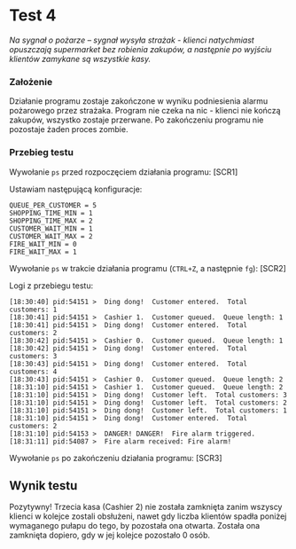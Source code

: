 # Test 4

_Na sygnał o pożarze – sygnał wysyła strażak - klienci natychmiast opuszczają supermarket bez robienia zakupów, a następnie po wyjściu klientów zamykane są wszystkie kasy._

### Założenie

Działanie programu zostaje zakończone w wyniku podniesienia alarmu pożarowego przez strażaka. Program nie czeka na nic - klienci nie kończą zakupów, wszystko zostaje przerwane. Po zakończeniu programu nie pozostaje żaden proces zombie.

### Przebieg testu

Wywołanie `ps` przed rozpoczęciem działania programu:
[SCR1]

Ustawiam następującą konfiguracje:

```
QUEUE_PER_CUSTOMER = 5
SHOPPING_TIME_MIN = 1
SHOPPING_TIME_MAX = 2
CUSTOMER_WAIT_MIN = 1
CUSTOMER_WAIT_MAX = 2
FIRE_WAIT_MIN = 0
FIRE_WAIT_MAX = 1
```

Wywołanie `ps` w trakcie działania programu (`CTRL+Z`, a następnie `fg`):
[SCR2]

Logi z przebiegu testu:

```
[18:30:40] pid:54151 >  Ding dong!  Customer entered.  Total customers: 1
[18:30:41] pid:54151 >  Cashier 1.  Customer queued.  Queue length: 1
[18:30:41] pid:54151 >  Ding dong!  Customer entered.  Total customers: 2
[18:30:42] pid:54151 >  Cashier 0.  Customer queued.  Queue length: 1
[18:30:42] pid:54151 >  Ding dong!  Customer entered.  Total customers: 3
[18:30:43] pid:54151 >  Ding dong!  Customer entered.  Total customers: 4
[18:30:43] pid:54151 >  Cashier 0.  Customer queued.  Queue length: 2
[18:31:10] pid:54151 >  Cashier 1.  Customer queued.  Queue length: 2
[18:31:10] pid:54151 >  Ding dong!  Customer left.  Total customers: 3
[18:31:10] pid:54151 >  Ding dong!  Customer left.  Total customers: 2
[18:31:10] pid:54151 >  Ding dong!  Customer left.  Total customers: 1
[18:31:10] pid:54151 >  Ding dong!  Customer entered.  Total customers: 2
[18:31:10] pid:54153 >  DANGER! DANGER!  Fire alarm triggered.
[18:31:11] pid:54087 >  Fire alarm received: Fire alarm!
```

Wywołanie `ps` po zakończeniu działania programu:
[SCR3]

## Wynik testu

Pozytywny! Trzecia kasa (Cashier 2) nie została zamknięta zanim wszyscy klienci w kolejce zostali obsłużeni, nawet gdy liczba klientów spadła poniżej wymaganego pułapu do tego, by pozostała ona otwarta. Została ona zamknięta dopiero, gdy w jej kolejce pozostało 0 osób.
